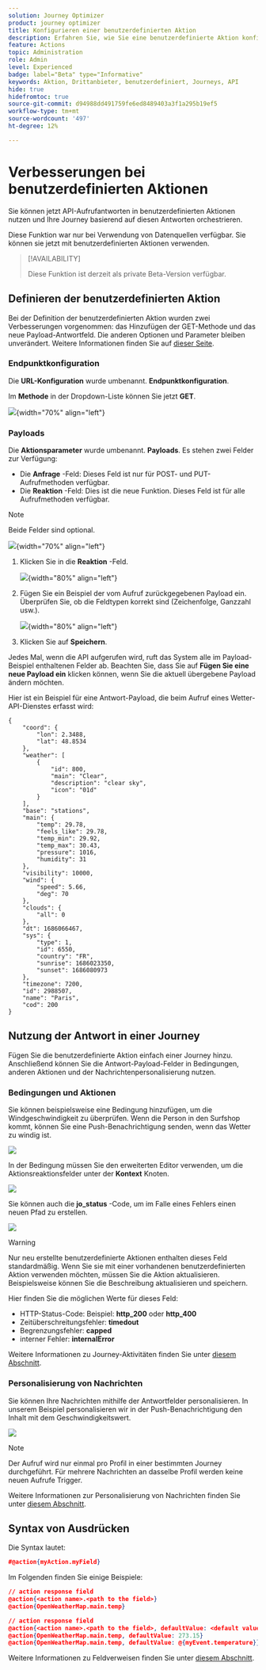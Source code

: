 ```yaml
---
solution: Journey Optimizer
product: journey optimizer
title: Konfigurieren einer benutzerdefinierten Aktion
description: Erfahren Sie, wie Sie eine benutzerdefinierte Aktion konfigurieren können
feature: Actions
topic: Administration
role: Admin
level: Experienced
badge: label="Beta" type="Informative"
keywords: Aktion, Drittanbieter, benutzerdefiniert, Journeys, API
hide: true
hidefromtoc: true
source-git-commit: d94988dd491759fe6ed8489403a3f1a295b19ef5
workflow-type: tm+mt
source-wordcount: '497'
ht-degree: 12%

---
```


# Verbesserungen bei benutzerdefinierten Aktionen

Sie können jetzt API-Aufrufantworten in benutzerdefinierten Aktionen nutzen und Ihre Journey basierend auf diesen Antworten orchestrieren.

Diese Funktion war nur bei Verwendung von Datenquellen verfügbar. Sie können sie jetzt mit benutzerdefinierten Aktionen verwenden.

>[!AVAILABILITY]
>
>Diese Funktion ist derzeit als private Beta-Version verfügbar.

## Definieren der benutzerdefinierten Aktion

Bei der Definition der benutzerdefinierten Aktion wurden zwei Verbesserungen vorgenommen: das Hinzufügen der GET-Methode und das neue Payload-Antwortfeld. Die anderen Optionen und Parameter bleiben unverändert. Weitere Informationen finden Sie auf [dieser Seite](../action/about-custom-action-configuration.md).

### Endpunktkonfiguration

Die **URL-Konfiguration** wurde umbenannt. **Endpunktkonfiguration**.

Im **Methode** in der Dropdown-Liste können Sie jetzt **GET**.

![](assets/action-response1.png){width="70%" align="left"}

### Payloads

Die **Aktionsparameter** wurde umbenannt. **Payloads**. Es stehen zwei Felder zur Verfügung:

* Die **Anfrage** -Feld: Dieses Feld ist nur für POST- und PUT-Aufrufmethoden verfügbar.
* Die **Reaktion** -Feld: Dies ist die neue Funktion. Dieses Feld ist für alle Aufrufmethoden verfügbar.

>[!NOTE]
> 
>Beide Felder sind optional.

![](assets/action-response2.png){width="70%" align="left"}

1. Klicken Sie in die **Reaktion** -Feld.

   ![](assets/action-response3.png){width="80%" align="left"}

1. Fügen Sie ein Beispiel der vom Aufruf zurückgegebenen Payload ein. Überprüfen Sie, ob die Feldtypen korrekt sind (Zeichenfolge, Ganzzahl usw.).

   ![](assets/action-response4.png){width="80%" align="left"}

1. Klicken Sie auf **Speichern**.

Jedes Mal, wenn die API aufgerufen wird, ruft das System alle im Payload-Beispiel enthaltenen Felder ab. Beachten Sie, dass Sie auf **Fügen Sie eine neue Payload ein** klicken können, wenn Sie die aktuell übergebene Payload ändern möchten.

Hier ist ein Beispiel für eine Antwort-Payload, die beim Aufruf eines Wetter-API-Dienstes erfasst wird:

```
{
    "coord": {
        "lon": 2.3488,
        "lat": 48.8534
    },
    "weather": [
        {
            "id": 800,
            "main": "Clear",
            "description": "clear sky",
            "icon": "01d"
        }
    ],
    "base": "stations",
    "main": {
        "temp": 29.78,
        "feels_like": 29.78,
        "temp_min": 29.92,
        "temp_max": 30.43,
        "pressure": 1016,
        "humidity": 31
    },
    "visibility": 10000,
    "wind": {
        "speed": 5.66,
        "deg": 70
    },
    "clouds": {
        "all": 0
    },
    "dt": 1686066467,
    "sys": {
        "type": 1,
        "id": 6550,
        "country": "FR",
        "sunrise": 1686023350,
        "sunset": 1686080973
    },
    "timezone": 7200,
    "id": 2988507,
    "name": "Paris",
    "cod": 200
}
```

## Nutzung der Antwort in einer Journey

Fügen Sie die benutzerdefinierte Aktion einfach einer Journey hinzu. Anschließend können Sie die Antwort-Payload-Felder in Bedingungen, anderen Aktionen und der Nachrichtenpersonalisierung nutzen.

### Bedingungen und Aktionen

Sie können beispielsweise eine Bedingung hinzufügen, um die Windgeschwindigkeit zu überprüfen. Wenn die Person in den Surfshop kommt, können Sie eine Push-Benachrichtigung senden, wenn das Wetter zu windig ist.

![](assets/action-response5.png)

In der Bedingung müssen Sie den erweiterten Editor verwenden, um die Aktionsreaktionsfelder unter der **Kontext** Knoten.

![](assets/action-response6.png)

Sie können auch die **jo_status** -Code, um im Falle eines Fehlers einen neuen Pfad zu erstellen.

![](assets/action-response7.png)

>[!WARNING]
>
>Nur neu erstellte benutzerdefinierte Aktionen enthalten dieses Feld standardmäßig. Wenn Sie sie mit einer vorhandenen benutzerdefinierten Aktion verwenden möchten, müssen Sie die Aktion aktualisieren. Beispielsweise können Sie die Beschreibung aktualisieren und speichern.

Hier finden Sie die möglichen Werte für dieses Feld:

* HTTP-Status-Code: Beispiel: **http_200** oder **http_400**
* Zeitüberschreitungsfehler: **timedout**
* Begrenzungsfehler: **capped**
* interner Fehler: **internalError**

Weitere Informationen zu Journey-Aktivitäten finden Sie unter [diesem Abschnitt](../building-journeys/about-journey-activities.md).

### Personalisierung von Nachrichten

Sie können Ihre Nachrichten mithilfe der Antwortfelder personalisieren. In unserem Beispiel personalisieren wir in der Push-Benachrichtigung den Inhalt mit dem Geschwindigkeitswert.

![](assets/action-response8.png)

>[!NOTE]
>
>Der Aufruf wird nur einmal pro Profil in einer bestimmten Journey durchgeführt. Für mehrere Nachrichten an dasselbe Profil werden keine neuen Aufrufe Trigger.

Weitere Informationen zur Personalisierung von Nachrichten finden Sie unter [diesem Abschnitt](../personalization/personalize.md).

## Syntax von Ausdrücken

Die Syntax lautet:

```json
#@action{myAction.myField} 
```

Im Folgenden finden Sie einige Beispiele:

```json
// action response field
@action{<action name>.<path to the field>}
@action{OpenWeatherMap.main.temp}
```

```json
// action response field
@action{<action name>.<path to the field>, defaultValue: <default value expression>}
@action{OpenWeatherMap.main.temp, defaultValue: 273.15}
@action{OpenWeatherMap.main.temp, defaultValue: @{myEvent.temperature}} 
```

Weitere Informationen zu Feldverweisen finden Sie unter [diesem Abschnitt](../building-journeys/expression/field-references.md).
